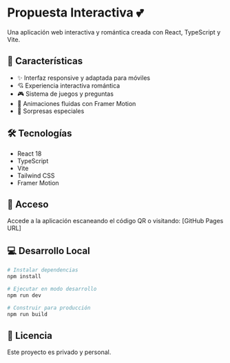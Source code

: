 # Propuesta Interactiva 💕

Una aplicación web interactiva y romántica creada con React, TypeScript y Vite.

## 🚀 Características

- ✨ Interfaz responsive y adaptada para móviles
- 💘 Experiencia interactiva romántica
- 🎮 Sistema de juegos y preguntas
- 🌟 Animaciones fluidas con Framer Motion
- 💝 Sorpresas especiales

## 🛠️ Tecnologías

- React 18
- TypeScript
- Vite
- Tailwind CSS
- Framer Motion

## 📱 Acceso

Accede a la aplicación escaneando el código QR o visitando: [GitHub Pages URL]

## 💻 Desarrollo Local

```bash
# Instalar dependencias
npm install

# Ejecutar en modo desarrollo
npm run dev

# Construir para producción
npm run build
```

## 📄 Licencia

Este proyecto es privado y personal.
